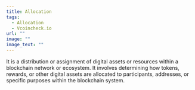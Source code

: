 ```yaml
---
title: Allocation
tags:
  - Allocation
  - Vcoincheck.io
url: ""
image: ""
image_text: ""
---
```


It is a distribution or assignment of digital assets or resources within a blockchain network or ecosystem. It involves determining how tokens, rewards, or other digital assets are allocated to participants, addresses, or specific purposes within the blockchain system.
